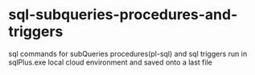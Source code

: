 # sql-subqueries-procedures-and-triggers
sql commands for subQueries procedures(pl-sql) and sql triggers run in sqlPlus.exe local cloud environment and saved onto a last file
